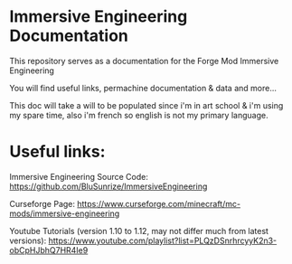 # Immersive Engineering Documentation

This repository serves as a documentation for the Forge Mod Immersive Engineering

You will find useful links, permachine documentation & data and more...

This doc will take a will to be populated since i'm in art school & i'm using my spare time, also i'm french so english is not my primary language.

# Useful links:

Immersive Engineering Source Code: https://github.com/BluSunrize/ImmersiveEngineering

Curseforge Page: https://www.curseforge.com/minecraft/mc-mods/immersive-engineering

Youtube Tutorials (version 1.10 to 1.12, may not differ much from latest versions): https://www.youtube.com/playlist?list=PLQzDSnrhrcyyK2n3-obCpHJbhQ7HR4Ie9
